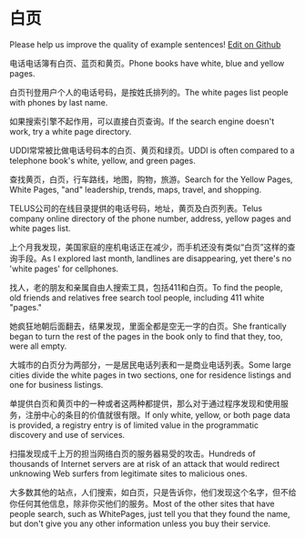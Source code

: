 # 白页

Please help us improve the quality of example sentences! [Edit on Github](https://github.com/jiyushe/jiyu-example-sentence-source/blob/main/chinese/baiye_1.md)

<p><span class="chinese">电话电话簿有白页、蓝页和黄页。</span><span class="english">Phone books have white, blue and yellow pages.</span></p>

<p><span class="chinese">白页刊登用户个人的电话号码，是按姓氏排列的。</span><span class="english">The white pages list people with phones by last name.</span></p>

<p><span class="chinese">如果搜索引擎不起作用，可以直接白页查询。</span><span class="english">If the search engine doesn't work, try a white page directory.</span></p>

<p><span class="chinese">UDDI常常被比做电话号码本的白页、黄页和绿页。</span><span class="english">UDDI is often compared to a telephone book's white, yellow, and green pages.</span></p>

<p><span class="chinese">查找黄页，白页，行车路线，地图，购物，旅游。</span><span class="english">Search for the Yellow Pages, White Pages, "and" leadership, trends, maps, travel, and shopping.</span></p>

<p><span class="chinese">TELUS公司的在线目录提供的电话号码，地址，黄页及白页列表。</span><span class="english">Telus company online directory of the phone number, address, yellow pages and white pages list.</span></p>

<p><span class="chinese">上个月我发现，美国家庭的座机电话正在减少，而手机还没有类似“白页”这样的查询手段。</span><span class="english">As I explored last month, landlines are disappearing, yet there's no 'white pages' for cellphones.</span></p>

<p><span class="chinese">找人，老的朋友和亲属自由人搜索工具，包括411和白页。</span><span class="english">To find the people, old friends and relatives free search tool people, including 411 white "pages."</span></p>

<p><span class="chinese">她疯狂地朝后面翻去，结果发现，里面全都是空无一字的白页。</span><span class="english">She frantically began to turn the rest of the pages in the book only to find that they, too, were all empty.</span></p>

<p><span class="chinese">大城市的白页分为两部分，一是居民电话列表和一是商业电话列表。</span><span class="english">Some large cities divide the white pages in two sections, one for residence listings and one for business listings.</span></p>

<p><span class="chinese">单提供白页和黄页中的一种或者这两种都提供，那么对于通过程序发现和使用服务，注册中心的条目的价值就很有限。</span><span class="english">If only white, yellow, or both page data is provided, a registry entry is of limited value in the programmatic discovery and use of services.</span></p>

<p><span class="chinese">扫描发现成千上万的担当网络白页的服务器易受的攻击。</span><span class="english">Hundreds of thousands of Internet servers are at risk of an attack that would redirect unknowing Web surfers from legitimate sites to malicious ones.</span></p>

<p><span class="chinese">大多数其他的站点，人们搜索，如白页，只是告诉你，他们发现这个名字，但不给你任何其他信息，除非你买他们的服务。</span><span class="english">Most of the other sites that have people search, such as WhitePages, just tell you that they found the name, but don't give you any other information unless you buy their service.</span></p>

